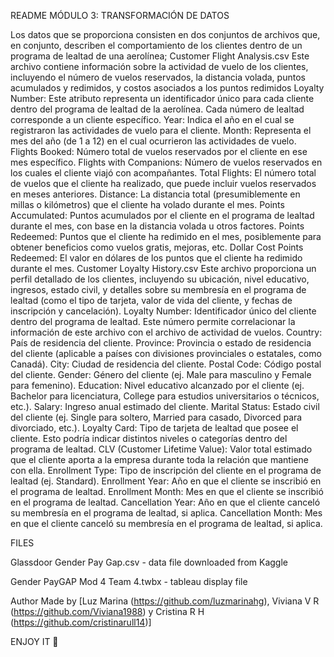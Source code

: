 README MÓDULO 3: TRANSFORMACIÓN DE DATOS


Los datos que se proporciona consisten en dos conjuntos de archivos que, en conjunto, describen el
comportamiento de los clientes dentro de un programa de lealtad de una aerolínea;
Customer Flight Analysis.csv
Este archivo contiene información sobre la actividad de vuelo de los clientes, incluyendo el número de
vuelos reservados, la distancia volada, puntos acumulados y redimidos, y costos asociados a los puntos
redimidos
Loyalty Number: Este atributo representa un identificador único para cada cliente dentro del
programa de lealtad de la aerolínea. Cada número de lealtad corresponde a un cliente específico.
Year: Indica el año en el cual se registraron las actividades de vuelo para el cliente.
Month: Representa el mes del año (de 1 a 12) en el cual ocurrieron las actividades de vuelo.
Flights Booked: Número total de vuelos reservados por el cliente en ese mes específico.
Flights with Companions: Número de vuelos reservados en los cuales el cliente viajó con
acompañantes.
Total Flights: El número total de vuelos que el cliente ha realizado, que puede incluir vuelos
reservados en meses anteriores.
Distance: La distancia total (presumiblemente en millas o kilómetros) que el cliente ha volado
durante el mes.
Points Accumulated: Puntos acumulados por el cliente en el programa de lealtad durante el mes,
con base en la distancia volada u otros factores.
Points Redeemed: Puntos que el cliente ha redimido en el mes, posiblemente para obtener
beneficios como vuelos gratis, mejoras, etc.
Dollar Cost Points Redeemed: El valor en dólares de los puntos que el cliente ha redimido durante
el mes.
Customer Loyalty History.csv
Este archivo proporciona un perfil detallado de los clientes, incluyendo su ubicación, nivel educativo,
ingresos, estado civil, y detalles sobre su membresía en el programa de lealtad (como el tipo de tarjeta,
valor de vida del cliente, y fechas de inscripción y cancelación).
Loyalty Number: Identificador único del cliente dentro del programa de lealtad. Este número permite
correlacionar la información de este archivo con el archivo de actividad de vuelos.
Country: País de residencia del cliente.
Province: Provincia o estado de residencia del cliente (aplicable a países con divisiones provinciales
o estatales, como Canadá).
City: Ciudad de residencia del cliente.
Postal Code: Código postal del cliente.
Gender: Género del cliente (ej. Male para masculino y Female para femenino).
Education: Nivel educativo alcanzado por el cliente (ej. Bachelor para licenciatura, College para
estudios universitarios o técnicos, etc.).
Salary: Ingreso anual estimado del cliente.
Marital Status: Estado civil del cliente (ej. Single para soltero, Married para casado, Divorced para
divorciado, etc.).
Loyalty Card: Tipo de tarjeta de lealtad que posee el cliente. Esto podría indicar distintos niveles o
categorías dentro del programa de lealtad.
CLV (Customer Lifetime Value): Valor total estimado que el cliente aporta a la empresa durante
toda la relación que mantiene con ella.
Enrollment Type: Tipo de inscripción del cliente en el programa de lealtad (ej. Standard).
Enrollment Year: Año en que el cliente se inscribió en el programa de lealtad.
Enrollment Month: Mes en que el cliente se inscribió en el programa de lealtad.
Cancellation Year: Año en que el cliente canceló su membresía en el programa de lealtad, si aplica.
Cancellation Month: Mes en que el cliente canceló su membresía en el programa de lealtad, si
aplica.




FILES

Glassdoor Gender Pay Gap.csv - data file downloaded from Kaggle

Gender PayGAP Mod 4 Team 4.twbx - tableau display file

Author Made by [Luz Marina (https://github.com/luzmarinahg), Viviana V R (https://github.com/Viviana1988) y Cristina R H (https://github.com/cristinarull14)]

ENJOY IT 🤩
